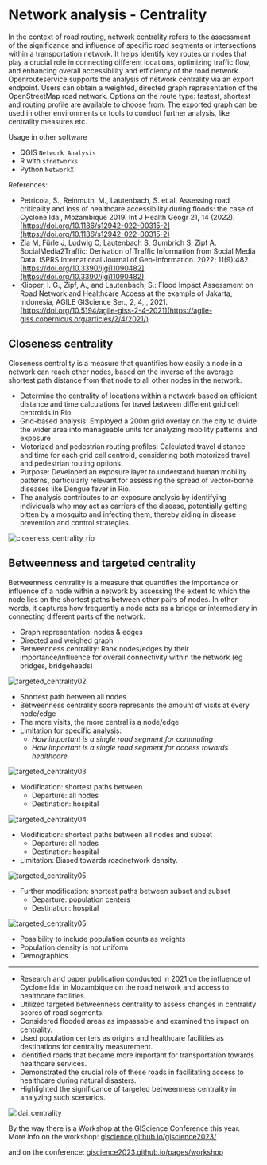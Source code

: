 # Network analysis - Centrality

In the context of road routing, network centrality refers to the assessment of the significance and influence of specific road segments or intersections within a transportation network. 
It helps identify key routes or nodes that play a crucial role in connecting different locations, optimizing traffic flow, and enhancing overall accessibility and efficiency of the road network.
Openrouteservice supports the analysis of network centrality via an export endpoint. Users can obtain a weighted, directed graph representation of the OpenStreetMap road network. Options on the route type: fastest, shortest and routing profile are available to choose from. The exported graph can be used in other environments or tools to conduct further analysis, like centrality measures etc.


Usage in other software
* QGIS `Network Analysis`
* R with `sfnetworks`
* Python `NetworkX`


References:


* Petricola, S., Reinmuth, M., Lautenbach, S. et al. Assessing road criticality and loss of healthcare accessibility during floods: the case of Cyclone Idai, Mozambique 2019. Int J Health Geogr 21, 14 (2022). [https://doi.org/10.1186/s12942-022-00315-2](https://doi.org/10.1186/s12942-022-00315-2)
* Zia M, Fürle J, Ludwig C, Lautenbach S, Gumbrich S, Zipf A. SocialMedia2Traffic: Derivation of Traffic Information from Social Media Data. ISPRS International Journal of Geo-Information. 2022; 11(9):482. [https://doi.org/10.3390/ijgi11090482](https://doi.org/10.3390/ijgi11090482)
* Klipper, I. G., Zipf, A., and Lautenbach, S.: Flood Impact Assessment on Road Network and Healthcare Access at the example of Jakarta, Indonesia, AGILE GIScience Ser., 2, 4, , 2021. [https://doi.org/10.5194/agile-giss-2-4-2021](https://agile-giss.copernicus.org/articles/2/4/2021/)

## Closeness centrality

Closeness centrality is a measure that quantifies how easily a node in a network can reach other nodes, based on the inverse of the average shortest path distance from that node to all other nodes in the network.

* Determine the centrality of locations within a network based on efficient distance and time calculations for travel between different grid cell centroids in Rio.
* Grid-based analysis: Employed a 200m grid overlay on the city to divide the wider area into manageable units for analyzing mobility patterns and exposure
* Motorized and pedestrian routing profiles: Calculated travel distance and time for each grid cell centroid, considering both motorized travel and pedestrian routing options.
* Purpose: Developed an exposure layer to understand human mobility patterns, particularly relevant for assessing the spread of vector-borne diseases like Dengue fever in Rio.
* The analysis contributes to an exposure analysis by identifying individuals who may act as carriers of the disease, potentially getting bitten by a mosquito and infecting them, thereby aiding in disease prevention and control strategies.


![closeness_centrality_rio](../../img/research_usecases/centrality/closeness_centrality_rio.png)

## Betweenness and targeted centrality

Betweenness centrality is a measure that quantifies the importance or influence of a node within a network by assessing the extent to which the node lies on the shortest paths between other pairs of nodes. In other words, it captures how frequently a node acts as a bridge or intermediary in connecting different parts of the network.

* Graph representation: nodes & edges
* Directed  and weighed graph
* Betweenness centrality: Rank nodes/edges by their importance/influence for overall connectivity within the network (eg bridges, bridgeheads)


![targeted_centrality02](../../img/research_usecases/centrality/targeted_centrality07.png)

* Shortest path between all nodes
* Betweenness centrality score represents the amount of visits at every node/edge
* The more visits, the more central is a node/edge
* Limitation for specific analysis: 
  - _How important is a single road segment for commuting_
  - _How important is a single road segment for access towards healthcare_

![targeted_centrality03](../../img/research_usecases/centrality/targeted_centrality06.png)

* Modification: shortest paths between
  - Departure: all nodes
  - Destination: hospital

![targeted_centrality04](../../img/research_usecases/centrality/targeted_centrality04.png)

* Modification: shortest paths between all nodes and subset
  - Departure: all nodes
  - Destination: hospital
* Limitation: Biased towards roadnetwork density.

![targeted_centrality05](../../img/research_usecases/centrality/targeted_centrality03.png)

* Further modification: shortest paths between subset and subset
  - Departure: population centers
  - Destination: hospital

![targeted_centrality05](../../img/research_usecases/centrality/targeted_centrality02.png)

* Possibility to include population counts as weights
* Population density is not uniform
* Demographics 

---

* Research and paper publication conducted in 2021 on the influence of Cyclone Idai in Mozambique on the road network and access to healthcare facilities.
* Utilized targeted betweenness centrality to assess changes in centrality scores of road segments.
* Considered flooded areas as impassable and examined the impact on centrality.
* Used population centers as origins and healthcare facilities as destinations for centrality measurement.
* Identified roads that became more important for transportation towards healthcare services.
* Demonstrated the crucial role of these roads in facilitating access to healthcare during natural disasters.
* Highlighted the significance of targeted betweenness centrality in analyzing such scenarios.


![idai_centrality](../../img/research_usecases/centrality/idai_centrality.png)


By the way there is a Workshop at the GIScience Conference this year.
More info on the workshop: [giscience.github.io/giscience2023/](https://giscience.github.io/giscience2023/)

and on the conference:
[giscience2023.github.io/pages/workshop](https://giscience2023.github.io/pages/workshop.html)
